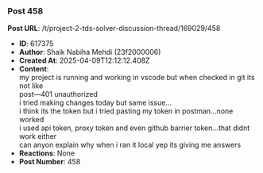 ### Post 458
**Post URL**: /t/project-2-tds-solver-discussion-thread/169029/458
- **ID**: 617375
- **Author**: Shaik Nabiha Mehdi (23f2000006)
- **Created At**: 2025-04-09T12:12:12.408Z
- **Content**:  
  my project is running and working in vscode but when checked in git its not like<br>
post—401 unauthorized<br>
i tried making changes today but same issue…<br>
i think its the token but i tried pasting my token in postman…none worked<br>
i used api token, proxy token and even github barrier token…that didnt work either<br>
can anyon explain why
when i ran it local yep its giving me answers
- **Reactions**: None
- **Post Number**: 458

